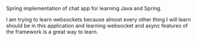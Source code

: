 Spring implementation of chat app for learning Java and Spring.

I am trying to learn websockets because almost every other thing I will learn should be in this application and learning websocket and async features of the framework is a great way to learn.
